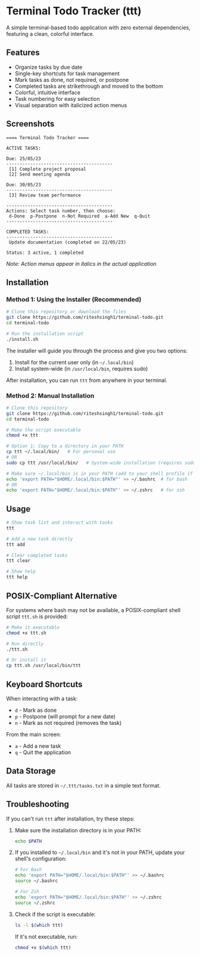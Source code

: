 # Terminal Todo Tracker (ttt)

A simple terminal-based todo application with zero external dependencies, featuring a clean, colorful interface.

## Features

- Organize tasks by due date
- Single-key shortcuts for task management
- Mark tasks as done, not required, or postpone
- Completed tasks are strikethrough and moved to the bottom
- Colorful, intuitive interface
- Task numbering for easy selection
- Visual separation with italicized action menus

## Screenshots

```
==== Terminal Todo Tracker ====

ACTIVE TASKS:

Due: 25/05/23
----------------------------------------
 [1] Complete project proposal
 [2] Send meeting agenda

Due: 30/05/23
----------------------------------------
 [3] Review team performance

----------------------------------------
Actions: Select task number, then choose:
 d-Done  p-Postpone  n-Not Required  a-Add New  q-Quit
----------------------------------------

COMPLETED TASKS:
----------------------------------------
 Update documentation (completed on 22/05/23)

Status: 3 active, 1 completed
```
*Note: Action menus appear in italics in the actual application*

## Installation

### Method 1: Using the Installer (Recommended)

```bash
# Clone this repository or download the files
git clone https://github.com/riteshsingh1/terminal-todo.git
cd terminal-todo

# Run the installation script
./install.sh
```

The installer will guide you through the process and give you two options:
1. Install for the current user only (in `~/.local/bin`)
2. Install system-wide (in `/usr/local/bin`, requires sudo)

After installation, you can run `ttt` from anywhere in your terminal.

### Method 2: Manual Installation

```bash
# Clone this repository
git clone https://github.com/riteshsingh1/terminal-todo.git
cd terminal-todo

# Make the script executable
chmod +x ttt

# Option 1: Copy to a directory in your PATH
cp ttt ~/.local/bin/   # For personal use
# OR
sudo cp ttt /usr/local/bin/   # System-wide installation (requires sudo)

# Make sure ~/.local/bin is in your PATH (add to your shell profile if needed)
echo 'export PATH="$HOME/.local/bin:$PATH"' >> ~/.bashrc  # for bash
# OR
echo 'export PATH="$HOME/.local/bin:$PATH"' >> ~/.zshrc   # for zsh
```

## Usage

```bash
# Show task list and interact with tasks
ttt

# Add a new task directly
ttt add

# Clear completed tasks
ttt clear

# Show help
ttt help
```

## POSIX-Compliant Alternative

For systems where bash may not be available, a POSIX-compliant shell script `ttt.sh` is provided:

```bash
# Make it executable
chmod +x ttt.sh

# Run directly
./ttt.sh

# Or install it
cp ttt.sh /usr/local/bin/ttt
```

## Keyboard Shortcuts

When interacting with a task:
- `d` - Mark as done
- `p` - Postpone (will prompt for a new date)
- `n` - Mark as not required (removes the task)

From the main screen:
- `a` - Add a new task
- `q` - Quit the application

## Data Storage

All tasks are stored in `~/.ttt/tasks.txt` in a simple text format.

## Troubleshooting

If you can't run `ttt` after installation, try these steps:

1. Make sure the installation directory is in your PATH:
   ```bash
   echo $PATH
   ```

2. If you installed to `~/.local/bin` and it's not in your PATH, update your shell's configuration:
   ```bash
   # For Bash
   echo 'export PATH="$HOME/.local/bin:$PATH"' >> ~/.bashrc
   source ~/.bashrc
   
   # For Zsh
   echo 'export PATH="$HOME/.local/bin:$PATH"' >> ~/.zshrc
   source ~/.zshrc
   ```

3. Check if the script is executable:
   ```bash
   ls -l $(which ttt)
   ```

   If it's not executable, run:
   ```bash
   chmod +x $(which ttt)
   ``` 